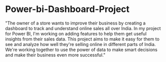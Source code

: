 # Power-bi-Dashboard-Project
"The owner of a store wants to improve their business by creating a dashboard to track and understand online sales all over India. In my  project for Power BI, I'm working on adding features to help them get useful insights from their sales data. This project aims to make it easy for them to see and analyze how well they're selling online in different parts of India. We're working together to use the power of data to make smart decisions and make their business even more successful."
